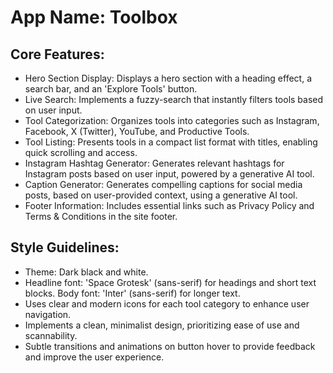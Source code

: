 # **App Name**: Toolbox

## Core Features:

- Hero Section Display: Displays a hero section with a heading effect, a search bar, and an 'Explore Tools' button.
- Live Search: Implements a fuzzy-search that instantly filters tools based on user input.
- Tool Categorization: Organizes tools into categories such as Instagram, Facebook, X (Twitter), YouTube, and Productive Tools.
- Tool Listing: Presents tools in a compact list format with titles, enabling quick scrolling and access.
- Instagram Hashtag Generator: Generates relevant hashtags for Instagram posts based on user input, powered by a generative AI tool.
- Caption Generator: Generates compelling captions for social media posts, based on user-provided context, using a generative AI tool.
- Footer Information: Includes essential links such as Privacy Policy and Terms & Conditions in the site footer.

## Style Guidelines:

- Theme: Dark black and white.
- Headline font: 'Space Grotesk' (sans-serif) for headings and short text blocks. Body font: 'Inter' (sans-serif) for longer text.
- Uses clear and modern icons for each tool category to enhance user navigation.
- Implements a clean, minimalist design, prioritizing ease of use and scannability.
- Subtle transitions and animations on button hover to provide feedback and improve the user experience.